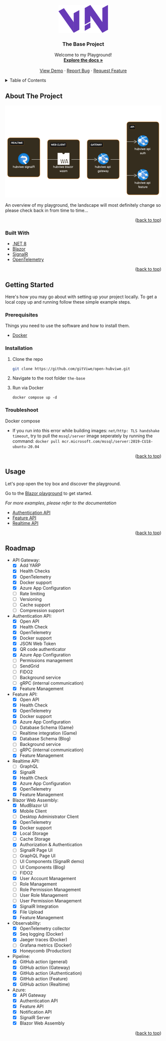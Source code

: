 <!-- PROJECT LOGO -->
<br />
<div align="center">
  <a href="https://github.com/gitViwe/open-hubviwe">
    <img src="images/Logo.svg" alt="Logo" width="160" height="90">
  </a>

<h3 align="center">The Base Project</h3>

  <p align="center">
    Welcome to my Playground!
    <br />
    <a href="#usage"><strong>Explore the docs »</strong></a>
    <br />
    <br />
    <a href="https://victorious-sand-022f5b51e.4.azurestaticapps.net" target="_blank">View Demo</a>
    ·
    <a href="https://github.com/gitViwe/open-hubviwe/issues">Report Bug</a>
    ·
    <a href="https://github.com/gitViwe/open-hubviwe/issues">Request Feature</a>
  </p>
</div>


<!-- TABLE OF CONTENTS -->
<details>
  <summary>Table of Contents</summary>
  <ol>
    <li>
      <a href="#about-the-project">About The Project</a>
      <ul>
        <li><a href="#built-with">Built With</a></li>
      </ul>
    </li>
    <li>
      <a href="#getting-started">Getting Started</a>
      <ul>
        <li><a href="#prerequisites">Prerequisites</a></li>
        <li><a href="#installation">Installation</a></li>
      </ul>
    </li>
    <li><a href="#usage">Usage</a></li>
    <li><a href="#roadmap">Roadmap</a></li>
    <li><a href="#license">License</a></li>
    <li><a href="#contact">Contact</a></li>
    <li><a href="#acknowledgments">Acknowledgments</a></li>
  </ol>
</details>


<!-- ABOUT THE PROJECT -->
## About The Project

![Product Name Screen Shot][services-diagram-screenshot]

An overview of my playground, the landscape will most definitely change so please check back in from time to time...

<p align="right">(<a href="#top">back to top</a>)</p>


### Built With

* [.NET 8](https://dotnet.microsoft.com/en-us/download/dotnet/8.0)
* [Blazor](https://dotnet.microsoft.com/en-us/apps/aspnet/web-apps/blazor)
* [SignalR](https://dotnet.microsoft.com/en-us/apps/aspnet/signalr)
* [OpenTelemetry](https://opentelemetry.io)

<p align="right">(<a href="#top">back to top</a>)</p>


<!-- GETTING STARTED -->
## Getting Started

Here's how you may go about with setting up your project locally.
To get a local copy up and running follow these simple example steps.

### Prerequisites

Things you need to use the software and how to install them.
* [Docker](https://www.docker.com/)

### Installation

1. Clone the repo
   ```sh
   git clone https://github.com/gitViwe/open-hubviwe.git
   ```
2. Navigate to the root folder `the-base`

3. Run via Docker
   ```
   docker compose up -d
   ```

### Troubleshoot

Docker compose
* If you run into this error while building images: `net/http: TLS handshake timeout`,
   try to pull the `mssql/server` image seperately by running the command: `docker pull mcr.microsoft.com/mssql/server:2019-CU18-ubuntu-20.04`

<p align="right">(<a href="#top">back to top</a>)</p>


<!-- USAGE EXAMPLES -->
## Usage

Let's pop open the toy box and discover the playground.

Go to the [Blazor playground](http://localhost:5062/) to get started.

_For more examples, please refer to the documentation_
* [Authentication API](/documentation/authentication-api.md)
* [Feature API](/documentation/feature-api.md)
* [Realtime API](/documentation/realtime-api.md)

<p align="right">(<a href="#top">back to top</a>)</p>



<!-- ROADMAP -->
## Roadmap

- API Gateway:
    - [x] Add YARP
    - [x] Health Checks
    - [x] OpenTelemetry
    - [x] Docker support
    - [x] Azure App Configuration
    - [ ] Rate limiting
    - [ ] Versioning
    - [ ] Cache support
    - [ ] Compression support
- Authentication API:
    - [x] Open API
    - [x] Health Check
    - [x] OpenTelemetry
    - [x] Docker support
    - [x] JSON Web Token
    - [x] QR code authenticator
    - [x] Azure App Configuration
    - [ ] Permissions management
    - [ ] SendGrid
    - [ ] FIDO2
    - [ ] Background service
    - [ ] gRPC (internal communication)
    - [x] Feature Management
- Feature API:
    - [x] Open API
    - [x] Health Check
    - [x] OpenTelemetry
    - [x] Docker support
    - [x] Azure App Configuration
    - [ ] Database Schema (Game)
    - [ ] Realtime integration (Game)
    - [x] Database Schema (Blog)
    - [ ] Background service
    - [ ] gRPC (internal communication)
    - [x] Feature Management
- Realtime API:
    - [ ] GraphQL
    - [x] SignalR
    - [x] Health Check
    - [x] Azure App Configuration
    - [x] OpenTelemetry
    - [x] Feature Management
- Blazor Web Assembly:
    - [x] MudBlazor UI
    - [x] Mobile Client
    - [ ] Desktop Administrator Client
    - [x] OpenTelemetry
    - [x] Docker support
    - [x] Local Storage
    - [ ] Cache Storage
    - [x] Authorization & Authentication
    - [ ] SignalR Page UI
    - [ ] GraphQL Page UI
    - [ ] UI Components (SignalR demo)
    - [ ] UI Components (Blog)
    - [ ] FIDO2
    - [x] User Account Management
    - [ ] Role Management
    - [ ] Role Permission Management
    - [ ] User Role Management
    - [ ] User Permission Management
    - [x] SignalR Integration
    - [x] File Upload
    - [x] Feature Management
- Observability:
    - [x] OpenTelemetry collector
    - [x] Seq logging (Docker)
    - [x] Jaeger traces (Docker)
    - [ ] Grafana metrics (Docker)
    - [x] Honeycomb (Production)
- Pipeline:
    - [x] GitHub action (general)
    - [x] GitHub action (Gateway)
    - [x] GitHub action (Authentication)
    - [x] GitHub action (Feature)
    - [x] GitHub action (Realtime)
- Azure:
    - [x] API Gateway
    - [x] Authentication API
    - [x] Feature API
    - [x] Notification API
    - [x] SignalR Server
    - [x] Blazor Web Assembly

<p align="right">(<a href="#top">back to top</a>)</p>


<!-- MARKDOWN LINKS & IMAGES -->
<!-- https://www.markdownguide.org/basic-syntax/#reference-style-links -->
[contributors-shield]: https://img.shields.io/github/contributors/gitViwe/CleanArchitecture.svg?style=for-the-badge
[contributors-url]: https://github.com/gitViwe/CleanArchitecture/graphs/contributors
[forks-shield]: https://img.shields.io/github/forks/gitViwe/CleanArchitecture.svg?style=for-the-badge
[forks-url]: https://github.com/gitViwe/CleanArchitecture/network/members
[stars-shield]: https://img.shields.io/github/stars/gitViwe/CleanArchitecture.svg?style=for-the-badge
[stars-url]: https://github.com/gitViwe/CleanArchitecture/stargazers
[issues-shield]: https://img.shields.io/github/issues/gitViwe/CleanArchitecture.svg?style=for-the-badge
[issues-url]: https://github.com/gitViwe/CleanArchitecture/issues
[license-shield]: https://img.shields.io/github/license/gitViwe/CleanArchitecture.svg?style=for-the-badge
[license-url]: https://github.com/gitViwe/CleanArchitecture/blob/master/LICENSE.txt
[linkedin-shield]: https://img.shields.io/badge/-LinkedIn-black.svg?style=for-the-badge&logo=linkedin&colorB=555
[linkedin-url]: https://linkedin.com/in/linkedin_username
[product-screenshot]: images/services-diagram.svg
[services-diagram-screenshot]: images/services-diagram.svg
[auth-api-diagram-screenshot]: images/auth-api-diagram.svg
[feature-api-diagram-screenshot]: images/feature-api-diagram.svg
